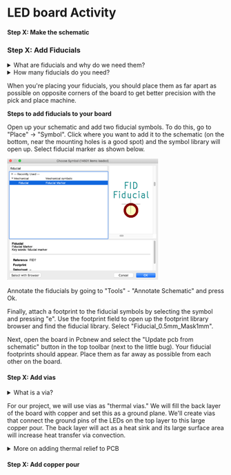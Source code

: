 # LED board Activity


#### Step X: Make the schematic 


### Step X: Add Fiducials 

<details>
    <summary markdown="span">What are fiducials and why do we need them?</summary>
 
> A fiducial is a mark on the top (and bottom if the pcb has 2 layers) copper layer that is used by the vision system of a pick and place machine to recognize where the pcb is. When using a pick and place machine to build a board, fiducials are necessary on each side that has SMT (surface-mount technology) components. 

![](https://www.ladyada.net/wiki/_media/mdcpickandplace/corners.jpg?cache=) 
(Image Souce: LadyAda)
</details>

<details>
 <summary>How many fiducials do you need?</summary>
 
>  This depends on the manufacturer you're working with. At a minimum, you need two fiducials. The first tells the machine where the x,y coordinates of a corner is, while the second tells the machine what the board orientation is. A third fiducial can help the machine account for any shrinkage or stretch in the PCB. This warping can happen after one side of the board is reflowed. 
</details> 

 When you're placing your fiducials, you should place them as far apart as possible on opposite corners of the board to get better precision with the pick and place machine. 
  


**Steps to add fiducials to your board** 


Open up your schematic and add two fiducial symbols. To do this, go to "Place" -> "Symbol". Click where you want to add it to the schematic (on the bottom, near the mounting holes is a good spot) and the symbol library will open up. Select fiducial marker as shown below. 

<img width="350" src="../../LEDboard/Images/FiducialSymbol.png">


Annotate the fiducials by going to "Tools" - "Annotate Schematic" and press Ok. 

Finally, attach a footprint to the fiducial symbols by selecting the symbol and pressing "e". Use the footprint field to open up the footprint library browser and find the fiducial library. Select "Fiducial_0.5mm_Mask1mm". 

Next, open the board in Pcbnew and select the "Update pcb from schematic" button in the top toolbar (next to the little bug). Your fiducial footprints should appear. Place them as far away as possible from each other on the board. 

 
 #### Step X: Add vias 
 
 
<details>
 <summary>What is a via?</summary>
 
> A via is a hole in a PCB that allows current to pass from one layer to another. Vias can either be tented, meaning that they are covered by the soldermask so nothing can be soldered to them, or untented, meaning that we can solder a component to it. 
One reason to add vias is to facilitate routing between components by avoiding intersections between traces by routing some through a different layer. Another reason is to use them as "thermal vias" to transfer heat away from components on the board. 
![](https://www.ourpcb.com/wp-content/uploads/2018/06/PCB-via-size2-1.png)
</details>

For our project, we will use vias as "thermal vias." We will fill the back layer of the board with copper and set this as a ground plane. We'll create vias that connect the ground pins of the LEDs on the top layer to this large copper pour. The back layer will act as a heat sink and its large surface area will increase heat transfer via convection. 


<details>
 <summary>More on adding thermal relief to PCB</summary>
 
> First, note that adding lots of thermal vias to your PCB does not guarantee that your components won't overheat. You should read the datasheet of your components to determine how hot your components might get and how much thermal relief is necessary. You should also be aware that vias that are only thinly plated with copper will not provide as much heat transfer as vias that are filled with copper, but filling vias with copper is more expensive. In addition the more vias you add to your board, the higher the cost of the board will be. 

> One alternative to thermal vias is to use an aluminum substrate for your board. This kind of PCB is commonly referred to as a Metal Core PCB (MCPCB). Aluminum substrates and copper substrates are commonly used in the metal core, as they both have good heat transfer and dissipation properties, and aluminum substrates are more frequently used because they are cheaper. 

Here is a visual description of the structure of a MCPCB
> <img width="700" src="../../LEDboard/Images/MCPCB.png">

> For our project, using an aluminum substrate would have been a good way of providing thermal relief to the LEDs on our board, but the cost increases by 5x, so we've decided to use thermal vias instead. 

</details>




 
 
 #### Step X: Add copper pour 
